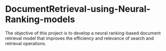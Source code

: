 # DocumentRetrieval-using-Neural-Ranking-models
The objective of this project is to develop a neural ranking-based document retrieval model that improves the efficiency and relevance of search and retrieval operations.
